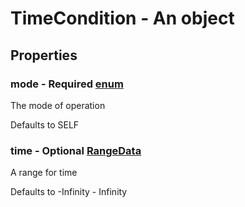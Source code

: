 

# TimeCondition - An object



## Properties



### mode - Required [enum](enum)



 The mode of operation



Defaults to SELF



### time - Optional [RangeData](RangeData)



 A range for time



Defaults to -Infinity - Infinity

